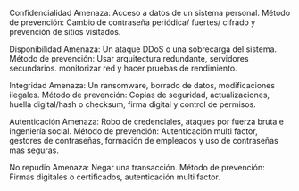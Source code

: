 

Confidencialidad
	Amenaza: Acceso a datos de un sistema personal.
	Método de prevención: Cambio de contraseña periódica/ fuertes/ cifrado
	 y prevención de sitios visitados.
	
Disponibilidad
	Amenaza: Un ataque DDoS o una sobrecarga del sistema.
	Método de prevención: Usar arquitectura redundante, servidores secundarios. monitorizar red y hacer pruebas de rendimiento.
	
Integridad
	Amenaza: Un ransomware, borrado de datos, modificaciones ilegales.
	Método de prevención: Copias de seguridad, actualizaciones, huella digital/hash o checksum, firma digital y control de permisos.
	
Autenticación
	Amenaza: Robo de credenciales, ataques por fuerza bruta e ingeniería social.
	Método de prevención: Autenticación multi factor, gestores de contraseñas, formación de empleados y uso de contraseñas mas seguras.
	
No repudio
	Amenaza: Negar una transacción.
	Método de prevención: Firmas digitales o certificados, autenticación multi factor.